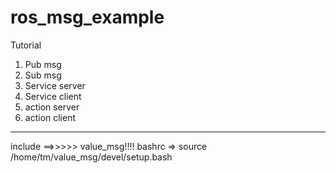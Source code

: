 # ros_msg_example 
Tutorial
1. Pub msg
2. Sub msg
3. Service server
4. Service client
5. action server
6. action client
------------------
include ==>>>>> value_msg!!!!
bashrc => source /home/tm/value_msg/devel/setup.bash
